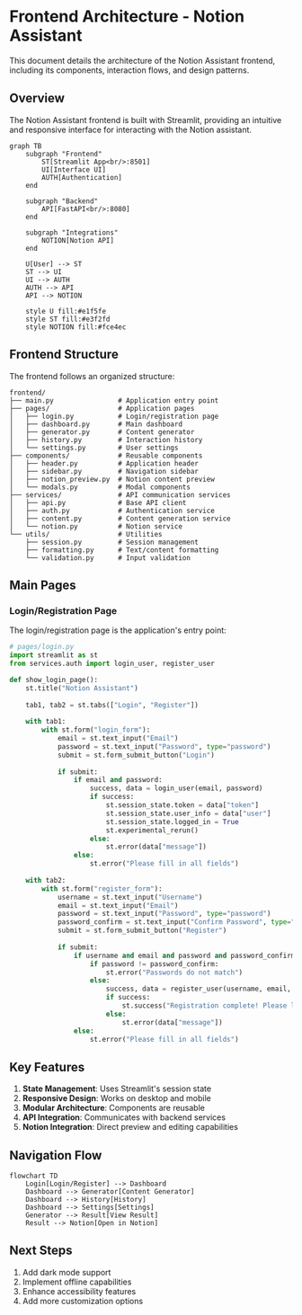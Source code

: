 # Frontend Architecture - Notion Assistant

This document details the architecture of the Notion Assistant frontend, including its components, interaction flows, and design patterns.

## Overview

The Notion Assistant frontend is built with Streamlit, providing an intuitive and responsive interface for interacting with the Notion assistant.

```mermaid
graph TB
    subgraph "Frontend"
        ST[Streamlit App<br/>:8501]
        UI[Interface UI]
        AUTH[Authentication]
    end
    
    subgraph "Backend"
        API[FastAPI<br/>:8080]
    end
    
    subgraph "Integrations"
        NOTION[Notion API]
    end
    
    U[User] --> ST
    ST --> UI
    UI --> AUTH
    AUTH --> API
    API --> NOTION
    
    style U fill:#e1f5fe
    style ST fill:#e3f2fd
    style NOTION fill:#fce4ec
```

## Frontend Structure

The frontend follows an organized structure:

```
frontend/
├── main.py                # Application entry point
├── pages/                 # Application pages
│   ├── login.py           # Login/registration page
│   ├── dashboard.py       # Main dashboard
│   ├── generator.py       # Content generator
│   ├── history.py         # Interaction history
│   └── settings.py        # User settings
├── components/            # Reusable components
│   ├── header.py          # Application header
│   ├── sidebar.py         # Navigation sidebar
│   ├── notion_preview.py  # Notion content preview
│   └── modals.py          # Modal components
├── services/              # API communication services
│   ├── api.py             # Base API client
│   ├── auth.py            # Authentication service
│   ├── content.py         # Content generation service
│   └── notion.py          # Notion service
└── utils/                 # Utilities
    ├── session.py         # Session management
    ├── formatting.py      # Text/content formatting
    └── validation.py      # Input validation
```

## Main Pages

### Login/Registration Page

The login/registration page is the application's entry point:

```python
# pages/login.py
import streamlit as st
from services.auth import login_user, register_user

def show_login_page():
    st.title("Notion Assistant")
    
    tab1, tab2 = st.tabs(["Login", "Register"])
    
    with tab1:
        with st.form("login_form"):
            email = st.text_input("Email")
            password = st.text_input("Password", type="password")
            submit = st.form_submit_button("Login")
            
            if submit:
                if email and password:
                    success, data = login_user(email, password)
                    if success:
                        st.session_state.token = data["token"]
                        st.session_state.user_info = data["user"]
                        st.session_state.logged_in = True
                        st.experimental_rerun()
                    else:
                        st.error(data["message"])
                else:
                    st.error("Please fill in all fields")
    
    with tab2:
        with st.form("register_form"):
            username = st.text_input("Username")
            email = st.text_input("Email")
            password = st.text_input("Password", type="password")
            password_confirm = st.text_input("Confirm Password", type="password")
            submit = st.form_submit_button("Register")
            
            if submit:
                if username and email and password and password_confirm:
                    if password != password_confirm:
                        st.error("Passwords do not match")
                    else:
                        success, data = register_user(username, email, password)
                        if success:
                            st.success("Registration complete! Please log in.")
                        else:
                            st.error(data["message"])
                else:
                    st.error("Please fill in all fields")
```

## Key Features

1. **State Management**: Uses Streamlit's session state
2. **Responsive Design**: Works on desktop and mobile
3. **Modular Architecture**: Components are reusable
4. **API Integration**: Communicates with backend services
5. **Notion Integration**: Direct preview and editing capabilities

## Navigation Flow

```mermaid
flowchart TD
    Login[Login/Register] --> Dashboard
    Dashboard --> Generator[Content Generator]
    Dashboard --> History[History]
    Dashboard --> Settings[Settings]
    Generator --> Result[View Result]
    Result --> Notion[Open in Notion]
```

## Next Steps

1. Add dark mode support
2. Implement offline capabilities
3. Enhance accessibility features
4. Add more customization options